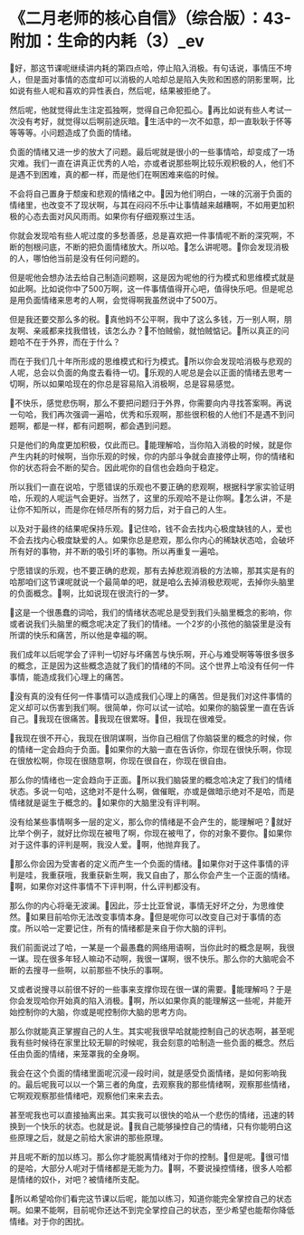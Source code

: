 # 《二月老师的核心自信》（综合版）：43-附加：生命的内耗（3）_ev

🎼好，那这节课呢继续讲内耗的第四点哈，停止陷入消极。有句话说，事情压不垮人，但是面对事情的态度却可以消极的人哈却总是陷入失败和困惑的阴影里啊，比如说有些人呢和喜欢的异性表白，然后呢，结果被拒绝了。

然后呢，他就觉得此生注定孤独啊，觉得自己命犯孤心。🎼再比如说有些人考试一次没有考好，就觉得以后啊前途灰暗。🎼生活中的一次不如意，却一直耿耿于怀等等等等。小问题造成了负面的情绪。

负面的情绪又进一步的放大了问题。最后呢就是很小的一些事情哈，却变成了一场灾难。我们一直在讲真正优秀的人哈，亦或者说那些啊比较乐观积极的人，他们不是遇不到困难，真的都一样，而是他们在啊困难来临的时候。

不会将自己置身于颓废和悲观的情绪之中。🎼因为他们明白，一味的沉溺于负面的情绪里，也改变不了现状啊，与其在闷闷不乐中让事情越来越糟啊，不如用更加积极的心态去面对风风雨雨。如果你有仔细观察过生活。

你就会发现哈有些人呢过度的多愁善感，总是喜欢把一件事情呢不断的深究啊，不断的刨根问底，不断的把负面情绪放大。所以哈。🎼怎么讲呢嗯。🎼你会发现消极的人，哪怕他当前是没有任何问题的。

但是呢他会想办法去给自己制造问题啊，这是因为呢他的行为模式和思维模式就是如此啊。比如说你中了500万啊，这一件事情值得开心吧，值得快乐吧。但是呢总是用负面情绪来思考的人啊，会觉得啊我虽然说中了500万。

但是我还要交那么多的税。🎼真他妈不公平啊，我中了这么多钱，万一别人啊，朋友啊、亲戚都来找我借钱，该怎么办？🎼不怕贼偷，就怕贼惦记。🎼所以真正的问题哈不在于外界，而在于什么？

而在于我们几十年所形成的思维模式和行为模式。🎼所以你会发现哈消极与悲观的人呢，总会以负面的角度去看待一切。🎼乐观的人呢总是会以正面的情绪去思考一切啊，所以如果哈现在的你总是容易陷入消极啊，总是容易感觉。

🎼不快乐，感觉悲伤啊，那么不要把问题归于外界，你需要向内寻找答案啊。再说一句哈，我们再次强调一遍哈，优秀和乐观啊，那些很积极的人他们不是遇不到问题啊，都是一样，都有问题啊，都会遇到问题。

只是他们的角度更加积极，仅此而已。🎼能理解哈，当你陷入消极的时候，就是你产生内耗的时候啊，当你乐观的时候，你的内部斗争就会直接停止啊，你的情绪和你的状态将会不断的契合。因此呢你的自信也会趋向于稳定。

所以我们一直在说哈，宁愿错误的乐观也不要正确的悲观啊，根据科学家实验证明哈，乐观的人呢运气会更好。当然了，这里的乐观哈不是让你啊。🎼怎么讲，不是让你不知所以，而是你在倾尽所有的努力后，对于自己的人生。

以及对于最终的结果呢保持乐观。🎼记住哈，钱不会去找内心极度缺钱的人，爱也不会去找内心极度缺爱的人。如果你总是悲观，那么你内心的稀缺状态哈，会破坏所有好的事物，并不断的吸引坏的事物。所以再重复一遍哈。

宁愿错误的乐观，也不要正确的悲观，那有去掉悲观消极的方法嘛，那其实是有的哈那咱们这节课呢就说一个最简单的吧，就是咱么去掉消极悲观呢，去掉你头脑里的负面概念。🎼啊，比如说现在很流行的一梦。

🎼这是一个很愚蠢的词哈，我们的情绪状态呢总是受到我们头脑里概念的影响，你或者说我们头脑里的概念呢决定了我们的情绪。一个2岁的小孩他的脑袋里是没有所谓的快乐和痛苦，所以他是幸福的啊。

我们成年以后呢学会了评判一切好与坏痛苦与快乐啊，开心与难受啊等等很多很多的概念，正是因为这些概念造就了我们的情绪的不同。这个世界上哈没有任何一件事情，能造成我们心理上的痛苦。

🎼没有真的没有任何一件事情可以造成我们心理上的痛苦。但是我们对这件事情的定义却可以伤害到我们啊。很简单，你可以试一试哈。如果你的脑袋里一直在告诉自己。🎼我现在很痛苦。🎼我现在很累呀。🎼但，我现在很难受。

🎼我现在很不开心，我现在很阴谋啊，当你自己相信了你脑袋里的概念的时候，你的情绪一定会趋向于负面。🎼如果你的大脑一直在告诉你，你现在很快乐啊，你现在很放松啊，你现在很随意啊，你现在很自在，你现在很自由。

那么你的情绪也一定会趋向于正面。🎼所以我们脑袋里的概念哈决定了我们的情绪状态。多说一句哈，这绝对不是什么啊，做催眠，亦或是做暗示绝对不是哈，而是情绪就是诞生于概念的。🎼如果你的大脑里没有评判啊。

没有给某些事情啊多一层的定义，那么你的情绪是不会产生的，能理解吧？🎼就好比举个例子，就好比你现在被甩了啊，你现在被甩了，你的对象不要你。🎼如果你对于这件事的评判是啊，我没人爱。🎼啊，他抛弃我了。

🎼那么你会因为受害者的定义而产生一个负面的情绪。🎼如果你对于这件事情的评判是哇，我重获哦，我重获新生啊，我又自由了，那么你会产生一个正面的情绪。🎼啊，如果你对这件事情不下评判啊，什么评判都没有。

那么你的内心将毫无波澜。🎼因此，莎士比亚曾说，事情无好坏之分，为思维使然。🎼如果目前哈你无法改变事情本身。🎼但是呢你可以改变自己对于事情的态度。所以哈一定要记住，所有的情绪都是来自于你大脑的评判。

我们前面说过了哈，一某是一个最愚蠢的网络用语啊，当你此时的概念是啊，我很一谋。现在很多年轻人嘛动不动啊，我很一谋啊，很不快乐。那么你的大脑呢会不断的去搜寻一些啊，以前那些不快乐的事啊。

又或者说搜寻以前很不好的一些事来支撑你现在很一谋的需要。🎼能理解吗？于是你会发现哈你开始真的陷入消极。🎼啊，所以如果你真的能理解这一些呢，并能开始控制你的大脑，你或是呢控制你大脑的思考方向。

那么你就能真正掌握自己的人生。其实呢我很早哈就能控制自己的状态啊，甚至呢我有些时候待在家里比较无聊的时候呢，我会刻意的哈制造一些负面的概念。然后任由负面的情绪，来笼罩我的全身啊。

我会在这个负面的情绪里面呢沉浸一段时间，就是感受负面情绪，是如何影响我的。最后呢我可以以一个第三者的角度，去观察我的那些情绪啊，观察那些情绪，它啊观观察那些情绪吧，观察他们来来去去。

甚至呢我也可以直接抽离出来。其实我可以很快的哈从一个悲伤的情绪，迅速的转换到一个快乐的状态。也就是说。🎼我自己能够操控自己的情绪，只有你能明白这些原理之后，就是之前给大家讲的那些原理。

并且呢不断的加以练习。那么你才能脱离情绪对于你的控制。🎼但是呢。🎼很可惜的是哈，大部分人呢对于情绪都是无能为力。🎼啊，不要说操控情绪，很多人哈都是情绪的奴仆，对吧？被情绪所支配。

🎼所以希望哈你们看完这节课以后呢，能加以练习，知道你能完全掌控自己的状态啊。如果不能啊，目前呢你还达不到完全掌控自己的状态，至少希望也能帮你降低情绪。对于你的困扰。

